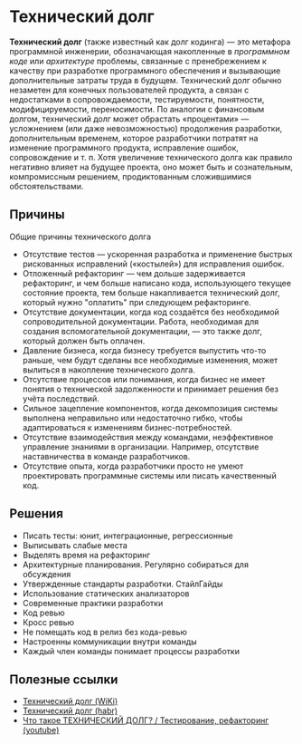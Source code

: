 # Технический долг

**Технический долг** (также известный как долг кодинга) — это метафора программной инженерии, обозначающая накопленные в _программном коде_ или _архитектуре_ проблемы, связанные с пренебрежением к качеству при разработке программного обеспечения и вызывающие дополнительные затраты труда в будущем. Технический долг обычно незаметен для конечных пользователей продукта, а связан с недостатками в сопровождаемости, тестируемости, понятности, модифицируемости, переносимости. По аналогии с финансовым долгом, технический долг может обрастать «процентами» — усложнением (или даже невозможностью) продолжения разработки, дополнительным временем, которое разработчики потратят на изменение программного продукта, исправление ошибок, сопровождение и т. п. Хотя увеличение технического долга как правило негативно влияет на будущее проекта, оно может быть и сознательным, компромиссным решением, продиктованным сложившимися обстоятельствами.

## Причины

Общие причины технического долга

* Отсутствие тестов — ускоренная разработка и применение быстрых рискованных исправлений («костылей») для исправления ошибок.
* Отложенный рефакторинг — чем дольше задерживается рефакторинг, и чем больше написано кода, использующего текущее состояние проекта, тем больше накапливается технический долг, который нужно "оплатить" при следующем рефакторинге.
* Отсутствие документации, когда код создаётся без необходимой сопроводительной документации. Работа, необходимая для создания вспомогательной документации, — это также долг, который должен быть оплачен.
* Давление бизнеса, когда бизнесу требуется выпустить что-то раньше, чем будут сделаны все необходимые изменения, может вылиться в накопление технического долга.
* Отсутствие процессов или понимания, когда бизнес не имеет понятия о технической задолженности и принимает решения без учёта последствий.
* Сильное зацепление компонентов, когда декомпозиция системы выполнена неправильно или недостаточно гибко, чтобы адаптироваться к изменениям бизнес-потребностей.
* Отсутствие взаимодействия между командами, неэффективное управление знаниями в организации. Например, отсутствие наставничества в команде разработчиков.
* Отсутствие опыта, когда разработчики просто не умеют проектировать программные системы или писать качественный код.

## Решения

* Писать тесты: юнит, интеграционные, регрессионные
* Выписывать слабые места
* Выделять время на рефакторинг
* Архитектурные планирования. Регулярно собираться для обсуждения
* Утвержденные стандарты разработки. СтайлГайды
* Использование статических анализаторов
* Современные практики разработки
* Код ревью
* Кросс ревью
* Не помещать код в релиз без кода-ревью
* Настроенны коммуникации внутри команды
* Каждый член команды понимает процессы разработки

## Полезные ссылки

* [Технический долг (WiKi)](https://ru.wikipedia.org/wiki/%D0%A2%D0%B5%D1%85%D0%BD%D0%B8%D1%87%D0%B5%D1%81%D0%BA%D0%B8%D0%B9_%D0%B4%D0%BE%D0%BB%D0%B3)
* [Технический долг (habr)](https://habr.com/ru/post/119490/)
* [Что такое ТЕХНИЧЕСКИЙ ДОЛГ? / Тестирование, рефакторинг (youtube)](https://youtu.be/wu3V6ai38Mo)
